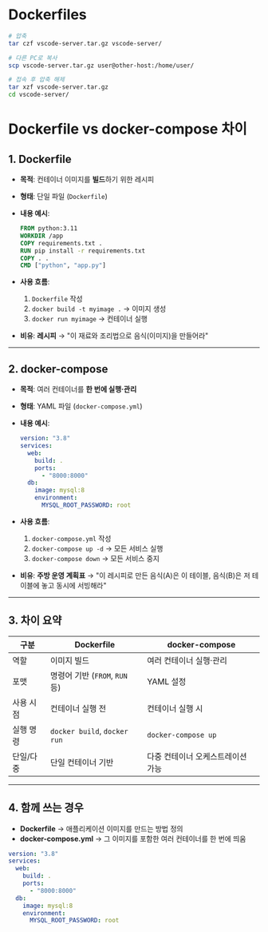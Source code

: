 # Dockerfiles

```bash
# 압축
tar czf vscode-server.tar.gz vscode-server/

# 다른 PC로 복사
scp vscode-server.tar.gz user@other-host:/home/user/

# 접속 후 압축 해제
tar xzf vscode-server.tar.gz
cd vscode-server/
```

# Dockerfile vs docker-compose 차이

## 1. Dockerfile

- **목적**: 컨테이너 이미지를 **빌드**하기 위한 레시피

- **형태**: 단일 파일 (`Dockerfile`)

- **내용 예시**:

    ```dockerfile
    FROM python:3.11
    WORKDIR /app
    COPY requirements.txt .
    RUN pip install -r requirements.txt
    COPY . .
    CMD ["python", "app.py"]
    ```

- **사용 흐름**:

    1. `Dockerfile` 작성
    2. `docker build -t myimage .` → 이미지 생성
    3. `docker run myimage` → 컨테이너 실행

- **비유**: **레시피** → "이 재료와 조리법으로 음식(이미지)을 만들어라"

---

## 2. docker-compose

- **목적**: 여러 컨테이너를 **한 번에 실행·관리**

- **형태**: YAML 파일 (`docker-compose.yml`)

- **내용 예시**:

    ```yaml
    version: "3.8"
    services:
      web:
        build: .
        ports:
          - "8000:8000"
      db:
        image: mysql:8
        environment:
          MYSQL_ROOT_PASSWORD: root
    ```

- **사용 흐름**:

    1. `docker-compose.yml` 작성
    2. `docker-compose up -d` → 모든 서비스 실행
    3. `docker-compose down` → 모든 서비스 중지

- **비유**: **주방 운영 계획표** → "이 레시피로 만든 음식(A)은 이 테이블, 음식(B)은 저 테이블에 놓고 동시에 서빙해라"

---

## 3. 차이 요약

| 구분      | Dockerfile                     | docker-compose                    |
| --------- | ------------------------------ | --------------------------------- |
| 역할      | 이미지 빌드                    | 여러 컨테이너 실행·관리           |
| 포맷      | 명령어 기반 (`FROM`, `RUN` 등) | YAML 설정                         |
| 사용 시점 | 컨테이너 실행 전               | 컨테이너 실행 시                  |
| 실행 명령 | `docker build`, `docker run`   | `docker-compose up`               |
| 단일/다중 | 단일 컨테이너 기반             | 다중 컨테이너 오케스트레이션 가능 |

---

## 4. 함께 쓰는 경우

- **Dockerfile** → 애플리케이션 이미지를 만드는 방법 정의
- **docker-compose.yml** → 그 이미지를 포함한 여러 컨테이너를 한 번에 띄움

```yaml
version: "3.8"
services:
  web:
    build: .
    ports:
      - "8000:8000"
  db:
    image: mysql:8
    environment:
      MYSQL_ROOT_PASSWORD: root
```